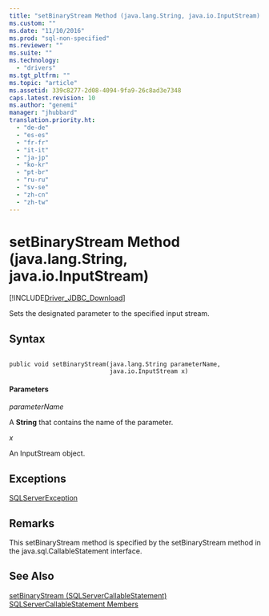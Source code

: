 ```yaml
---
title: "setBinaryStream Method (java.lang.String, java.io.InputStream) | Microsoft Docs"
ms.custom: ""
ms.date: "11/10/2016"
ms.prod: "sql-non-specified"
ms.reviewer: ""
ms.suite: ""
ms.technology: 
  - "drivers"
ms.tgt_pltfrm: ""
ms.topic: "article"
ms.assetid: 339c8277-2d08-4094-9fa9-26c8ad3e7348
caps.latest.revision: 10
ms.author: "genemi"
manager: "jhubbard"
translation.priority.ht: 
  - "de-de"
  - "es-es"
  - "fr-fr"
  - "it-it"
  - "ja-jp"
  - "ko-kr"
  - "pt-br"
  - "ru-ru"
  - "sv-se"
  - "zh-cn"
  - "zh-tw"
---
```

# setBinaryStream Method (java.lang.String, java.io.InputStream)
[!INCLUDE[Driver_JDBC_Download](../../../connect/jdbc/includes)]

  Sets the designated parameter to the specified input stream.  
  
## Syntax  
  
```  
  
public void setBinaryStream(java.lang.String parameterName,  
                            java.io.InputStream x)  
```  
  
#### Parameters  
 *parameterName*  
  
 A **String** that contains the name of the parameter.  
  
 *x*  
  
 An InputStream object.  
  
## Exceptions  
 [SQLServerException](../../../connect/jdbc/reference/sqlserverexception-class.md)  
  
## Remarks  
 This setBinaryStream method is specified by the setBinaryStream method in the java.sql.CallableStatement interface.  
  
## See Also  
 [setBinaryStream &#40;SQLServerCallableStatement&#41;](../../../connect/jdbc/reference/setbinarystream--sqlservercallablestatement-.md)   
 [SQLServerCallableStatement Members](../../../connect/jdbc/reference/sqlservercallablestatement-members.md)  
  
  